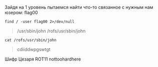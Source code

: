Зайдя на 1 уровень пытаемся найти что-то связанное с нужным нам юзером: flag00
```
find / -user flag00 2>/dev/null
```
> /usr/sbin/john
> /rofs/usr/sbin/john

```
cat /rofs/usr/sbin/john
```
> cdiiddwpgswtgt

Шифр Цезаря
ROT11	nottoohardhere
